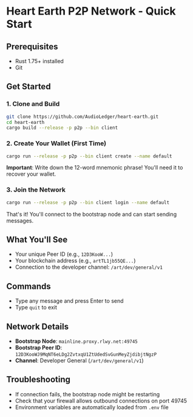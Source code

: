 # Heart Earth P2P Network - Quick Start

## Prerequisites
- Rust 1.75+ installed
- Git

## Get Started

### 1. Clone and Build
```bash
git clone https://github.com/AudioLedger/heart-earth.git
cd heart-earth
cargo build --release -p p2p --bin client
```

### 2. Create Your Wallet (First Time)
```bash
cargo run --release -p p2p --bin client create --name default
```
**Important**: Write down the 12-word mnemonic phrase! You'll need it to recover your wallet.

### 3. Join the Network
```bash
cargo run --release -p p2p --bin client login --name default
```

That's it! You'll connect to the bootstrap node and can start sending messages.

## What You'll See
- Your unique Peer ID (e.g., `12D3KooW...`)
- Your blockchain address (e.g., `artTL1jb55QE...`)
- Connection to the developer channel: `/art/dev/general/v1`

## Commands
- Type any message and press Enter to send
- Type `quit` to exit

## Network Details
- **Bootstrap Node**: `mainline.proxy.rlwy.net:49745`
- **Bootstrap Peer ID**: `12D3KooWJ9MqNT6eLDg2ZvtxqU1ZtUdedSvGunMeyZjdibjtNgzP`
- **Channel**: Developer General (`/art/dev/general/v1`)

## Troubleshooting
- If connection fails, the bootstrap node might be restarting
- Check that your firewall allows outbound connections on port 49745
- Environment variables are automatically loaded from `.env` file
